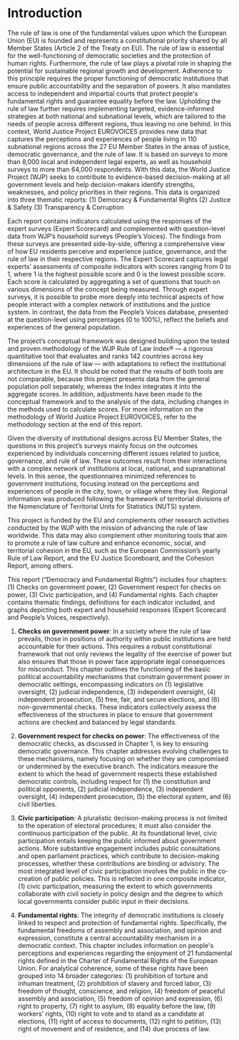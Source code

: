 # Introduction

The rule of law is one of the fundamental values upon which the European Union (EU) is
founded and represents a constitutional priority shared by all Member States (Article 2 of the
Treaty on EU). The rule of law is essential for the well-functioning of democratic societies and
the protection of human rights. Furthermore, the rule of law plays a pivotal role in shaping
the potential for sustainable regional growth and development.
Adherence to this principle requires the proper functioning of democratic institutions that
ensure public accountability and the separation of powers. It also mandates access to
independent and impartial courts that protect people's fundamental rights and guarantee
equality before the law. Upholding the rule of law further requires implementing targeted,
evidence-informed strategies at both national and subnational levels, which are tailored to
the needs of people across different regions, thus leaving no one behind.
In this context, World Justice Project EUROVOICES provides new data that captures the
perceptions and experiences of people living in 110 subnational regions across the 27 EU
Member States in the areas of justice, democratic governance, and the rule of law. It is based
on surveys to more than 8,000 local and independent legal experts, as well as household
surveys to more than 64,000 respondents. With this data, the World Justice Project (WJP)
seeks to contribute to evidence-based decision-making at all government levels and help
decision-makers identify strengths, weaknesses, and policy priorities in their regions.
This data is organized into three thematic reports:
(1) Democracy & Fundamental Rights
(2) Justice & Safety
(3) Transparency & Corruption

Each report contains indicators calculated using the responses of the expert surveys (Expert
Scorecard) and complemented with question-level data from WJP’s household surveys
(People’s Voices). The findings from these surveys are presented side-by-side, offering a
comprehensive view of how EU residents perceive and experience justice, governance, and
the rule of law in their respective regions.
The Expert Scorecard captures legal experts’ assessments of composite indicators with
scores ranging from 0 to 1, where 1 is the highest possible score and 0 is the lowest possible
score. Each score is calculated by aggregating a set of questions that touch on various
dimensions of the concept being measured. Through expert surveys, it is possible to probe
more deeply into technical aspects of how people interact with a complex network of
institutions and the justice system. In contrast, the data from the People’s Voices database,
presented at the question-level using percentages (0 to 100%), reflect the beliefs and
experiences of the general population.

The project’s conceptual framework was designed building upon the tested and proven
methodology of the WJP Rule of Law Index® — a rigorous quantitative tool that evaluates and
ranks 142 countries across key dimensions of the rule of law — with adaptations to reflect
the institutional architecture in the EU. It should be noted that the results of both tools are
not comparable, because this project presents data from the general population poll
separately, whereas the Index integrates it into the aggregate scores. In addition,
adjustments have been made to the conceptual framework and to the analysis of the data,
including changes in the methods used to calculate scores. For more information on the
methodology of World Justice Project EUROVOICES, refer to the methodology section at the
end of this report.

Given the diversity of institutional designs across EU Member States, the questions in this
project’s surveys mainly focus on the outcomes experienced by individuals concerning
different issues related to justice, governance, and rule of law. These outcomes result from
their interactions with a complex network of institutions at local, national, and supranational
levels. In this sense, the questionnaires minimized references to government institutions,
focusing instead on the perceptions and experiences of people in the city, town, or village
where they live. Regional information was produced following the framework of territorial
divisions of the Nomenclature of Territorial Units for Statistics (NUTS) system.

This project is funded by the EU and complements other research activities conducted by
the WJP with the mission of advancing the rule of law worldwide. This data may also
complement other monitoring tools that aim to promote a rule of law culture and enhance
economic, social, and territorial cohesion in the EU, such as the European Commission’s
yearly Rule of Law Report, and the EU Justice Scoreboard, and the Cohesion Report, among
others. 

This report (“Democracy and Fundamental Rights”) includes four chapters: (1) Checks on
government power, (2) Government respect for checks on power, (3) Civic participation,
and (4) Fundamental rights. Each chapter contains thematic findings, definitions for each
indicator included, and graphs depicting both expert and household responses (Expert
Scorecard and People’s Voices, respectively).

1. **Checks on government power**: In a society where the rule of law prevails, those in
positions of authority within public institutions are held accountable for their
actions. This requires a robust constitutional framework that not only reviews the
legality of the exercise of power but also ensures that those in power face appropriate
legal consequences for misconduct. This chapter outlines the functioning of the
basic political accountability mechanisms that constrain government power in
democratic settings, encompassing indicators on (1) legislative oversight, (2) judicial
independence, (3) independent oversight, (4) independent prosecution, (5) free, fair,
and secure elections, and (6) non-governmental checks. These indicators
collectively assess the effectiveness of the structures in place to ensure that
government actions are checked and balanced by legal standards.


2. **Government respect for checks on power**: The effectiveness of the democratic
checks, as discussed in Chapter 1, is key to ensuring democratic governance. This
chapter addresses evolving challenges to these mechanisms, namely focusing on
whether they are compromised or undermined by the executive branch. The
indicators measure the extent to which the head of government respects these
established democratic controls, including respect for (1) the constitution and
political opponents, (2) judicial independence, (3) independent oversight, (4)
independent prosecution, (5) the electoral system, and (6) civil liberties.


3. **Civic participation**: A pluralistic decision-making process is not limited to the
operation of electoral procedures; it must also consider the continuous participation
of the public. At its foundational level, civic participation entails keeping the public
informed about government actions. More substantive engagement includes public
consultations and open parliament practices, which contribute to decision-making
processes, whether these contributions are binding or advisory. The most integrated
level of civic participation involves the public in the co-creation of public policies.
This is reflected in one composite indicator, (1) civic participation, measuring the
extent to which governments collaborate with civil society in policy design and the
degree to which local governments consider public input in their decisions.

4. **Fundamental rights**: The integrity of democratic institutions is closely linked to
respect and protection of fundamental rights. Specifically, the fundamental
freedoms of assembly and association, and opinion and expression, constitute a
central accountability mechanism in a democratic context. This chapter includes
information on people's perceptions and experiences regarding the enjoyment of 21
fundamental rights defined in the Charter of Fundamental Rights of the European
Union. For analytical coherence, some of these rights have been grouped into 14
broader categories: (1) prohibition of torture and inhuman treatment, (2) prohibition
of slavery and forced labor, (3) freedom of thought, conscience, and religion, (4)
freedom of peaceful assembly and association, (5) freedom of opinion and
expression, (6) right to property, (7) right to asylum, (8) equality before the law, (9)
workers’ rights, (10) right to vote and to stand as a candidate at elections, (11) right of
access to documents, (12) right to petition, (13) right of movement and of residence,
and (14) due process of law.
